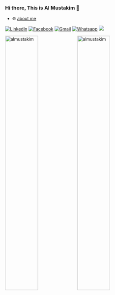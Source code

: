 ### Hi there, This is Al Mustakim 👋

<link rel="stylesheet" href="https://cdn.jsdelivr.net/gh/devicons/devicon@v2.11.0/devicon.min.css">

- 🌐 <a href="https://bmabdullah.com/">about me</a>

<!--
- 📫 Reach me : 
[![Gmail Badge](https://img.shields.io/badge/-Gmail-ffffff?style=flat-square&logo=Gmail&logoColor=red&link=mailto:vsasvipul@gmail.com)](mailto:h.mohaimanul@gmail.com)
-->


<p align="right">

  
  

<a href="https://www.linkedin.com/in/mustakimcse/" target="_blank"><img src="https://img.shields.io/badge/LinkedIn-%230077B5.svg?&style=flat-square&logo=linkedin&logoColor=white" alt="LinkedIn"></a>
<a href="https://www.facebook.com/bma.mustakim" target="_blank"><img src="https://img.shields.io/badge/Facebook-%231877F2.svg?&style=flat-square&logo=facebook&logoColor=white" alt="Facebook"></a> 
<a href="mailto:badhonmdabdullah@gmail.com" target="_blank"><img src="https://img.shields.io/badge/Gmail-D14836?&style=flat-square&logo=gmail&logoColor=white" alt="Gmail"></a>
<a href="https://wa.me/8801780290571?text=HY,Knocking from github"><img src="https://img.shields.io/badge/WhatsApp-25D366?&style=flat-square&logo=Whatsapp&logoColor=white" alt="Whatsapp"></a>
<img src="https://komarev.com/ghpvc/?username=almustakim&views&color=92cce1&style=flat-square"/> 
</p>



<p><img align="left" src="https://github-readme-stats.vercel.app/api/top-langs?username=almustakim&show_icons=true&locale=en&layout=compact&theme=dark" alt="almustakim" width="46% />
</p>
<p align="right"><img src="https://github-readme-stats.vercel.app/api?username=almustakim&show_icons=true&theme=radical" alt="almustakim"  width="46%"/>
</p>

<!--
**almustakim/almustakim** is a ✨ _special_ ✨ repository because its `README.md` (this file) appears on your GitHub profile.

Here are some ideas to get you started:

- 🔭 I’m currently working on ...
- 🌱 I’m currently learning ...
- 👯 I’m looking to collaborate on ...
- 🤔 I’m looking for help with ...
- 💬 Ask me about ...
- 📫 How to reach me: ...
- 😄 Pronouns: ...
- ⚡ Fun fact: ...



-->
